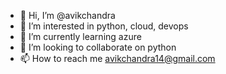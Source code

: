 - 👋 Hi, I’m @avikchandra
- 👀 I’m interested in python, cloud, devops
- 🌱 I’m currently learning azure
- 💞️ I’m looking to collaborate on python
- 📫 How to reach me avikchandra14@gmail.com

<!---
avikchandra/avikchandra is a ✨ special ✨ repository because its `README.md` (this file) appears on your GitHub profile.
You can click the Preview link to take a look at your changes.
--->
